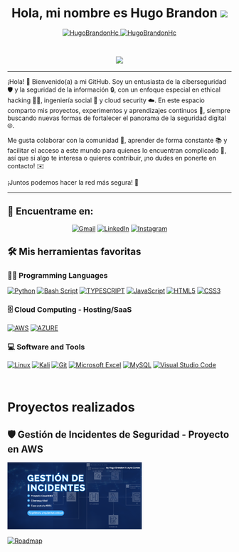 <h1 align="center"><b>Hola, mi nombre es Hugo Brandon </b><img src="https://media.giphy.com/media/hvRJCLFzcasrR4ia7z/giphy.gif" width="35"></h1>

</h1>
<p align="center">
	<a href="https://github.com/HugoBrandonHc">
		<img src="https://komarev.com/ghpvc/?username=HugoBrandonHc&label=Profile%20views&color=0e75b6&style=flat" alt="HugoBrandonHc" />
	</a>
	<a href="https://github.com/HugoBrandonHc">
		<img src="https://img.shields.io/github/followers/HugoBrandonHc?label=Followers" alt="HugoBrandonHc" />
	</a>
</p>
<br/>
<p align="center">
	<a href="https://github.com/HugoBrandonHc">
		<img src="https://readme-typing-svg.herokuapp.com?lines=Ciberseguridad;Seguridad+de+la+Información;Freelancer;Ethical+Hacking;Ingenieria+Social;Cloud+Security;Siempre%20aprendiendo%20cosas%20nuevas&center=true&width=380&height=45">
	</a>
</p>

<hr>

¡Hola! 👋 Bienvenido(a) a mi GitHub. Soy un entusiasta de la ciberseguridad 🛡️ y la seguridad de la información 🔒, con un enfoque especial en ethical hacking 🏴‍☠️, ingeniería social 💬 y cloud security ☁️. En este espacio comparto mis proyectos, experimentos y aprendizajes continuos 🚀, siempre buscando nuevas formas de fortalecer el panorama de la seguridad digital 🌐.

Me gusta colaborar con la comunidad 🤝, aprender de forma constante 📚 y facilitar el acceso a este mundo para quienes lo encuentran complicado 🤔, así que si algo te interesa o quieres contribuir, ¡no dudes en ponerte en contacto! ✉️

¡Juntos podemos hacer la red más segura! 🔐

<hr>

## 🤝 Encuentrame en:
<p align="center">
	<a href="mailto:hugobrandon17@gmail.com"><img img src="https://img.shields.io/badge/Gmail-D14836?style=for-the-badge&logo=gmail&logoColor=white" alt="Gmail"/></a>
	<a href="https://www.linkedin.com/in/hugobrandonhuaytacortez/"><img src="https://img.shields.io/badge/linkedin-%230077B5.svg?style=for-the-badge&logo=linkedin&logoColor=white" alt="LinkedIn"/></a>
	<a href="https://www.instagram.com/hugo_brandonhc/"><img src="https://img.shields.io/badge/Instagram-%23E4405F.svg?style=for-the-badge&logo=Instagram&logoColor=white" alt="Instagram"/></a>
</p>

## 🛠️ Mis herramientas favoritas

### 👨‍💻 Programming Languages

<p>
    <a href="https://github.com/HugoBrandonHc"><img alt="Python" src="https://img.shields.io/badge/python-3670A0?style=for-the-badge&logo=python&logoColor=ffdd54"></a>
    <a href="https://github.com/HugoBrandonHc"><img alt="Bash Script" src="https://img.shields.io/badge/bash_script-%23121011.svg?style=for-the-badge&logo=gnu-bash&logoColor=white"></a>
    <a href="https://github.com/HugoBrandonHc"><img alt="TYPESCRIPT" src="https://img.shields.io/badge/typescript-%23007ACC.svg?style=for-the-badge&logo=typescript&logoColor=white"></a>
    <a href="https://github.com/HugoBrandonHc"><img alt="JavaScript" src="https://img.shields.io/badge/javascript-%23323330.svg?style=for-the-badge&logo=javascript&logoColor=%23F7DF1E"></a>
    <a href="https://github.com/HugoBrandonHc"><img alt="HTML5" src="https://img.shields.io/badge/html5-%23E34F26.svg?style=for-the-badge&logo=html5&logoColor=white"></a>
    <a href="https://github.com/HugoBrandonHc"><img alt="CSS3" src="https://img.shields.io/badge/css3-%231572B6.svg?style=for-the-badge&logo=css3&logoColor=white"></a>

### 🗄️ Cloud Computing - Hosting/SaaS

<p>
    <a href="https://github.com/HugoBrandonHc"><img alt="AWS" src="https://img.shields.io/badge/AWS-%23FF9900.svg?style=for-the-badge&logo=amazon-aws&logoColor=white"></a>
    <a href="https://github.com/HugoBrandonHc"><img alt="AZURE" src ="https://img.shields.io/badge/azure-%230072C6.svg?style=for-the-badge&logo=microsoftazure&logoColor=white"></a>
</p>

### 💻 Software and Tools

<p>
    <a href="https://github.com/Bouaskaoun"><img alt="Linux" src="https://img.shields.io/badge/Linux-FCC624?style=for-the-badge&logo=linux&logoColor=black"></a>
    <a href="https://github.com/Bouaskaoun"><img alt="Kali" src="https://img.shields.io/badge/Kali-268BEE?style=for-the-badge&logo=kalilinux&logoColor=white"></a>
    <a href="https://github.com/Bouaskaoun"><img alt="Git" src="https://img.shields.io/badge/git-%23F05033.svg?style=for-the-badge&logo=git&logoColor=white"></a>
    <a href="https://github.com/Bouaskaoun"><img alt="Microsoft Excel" src="https://img.shields.io/badge/Microsoft_Excel-217346?style=for-the-badge&logo=microsoft-excel&logoColor=white"></a>
    <a href="https://github.com/Bouaskaoun"><img alt="MySQL" src="https://img.shields.io/badge/mysql-4479A1.svg?style=for-the-badge&logo=mysql&logoColor=white"></a>
    <a href="https://github.com/Bouaskaoun"><img alt="Visual Studio Code" src="https://img.shields.io/badge/Visual%20Studio%20Code-0078d7.svg?style=for-the-badge&logo=visual-studio-code&logoColor=white"></a>
</p>
</br>

# Proyectos realizados

## 🛡️ Gestión de Incidentes de Seguridad - Proyecto en AWS

<a href="https://github.com/HugoBrandonHc/security-incidents"><img src="https://github.com/HugoBrandonHc/HugoBrandonHc/blob/main/img/gestion-incidentes-aws.png" style="height: 60%; width:60%;"/></a>

[![Roadmap](https://img.shields.io/github/stars/mouredev/roadmap-retos-programacion?label=Roadmap%20Programación&style=social)](https://github.com/HugoBrandonHc/security-incidents)
